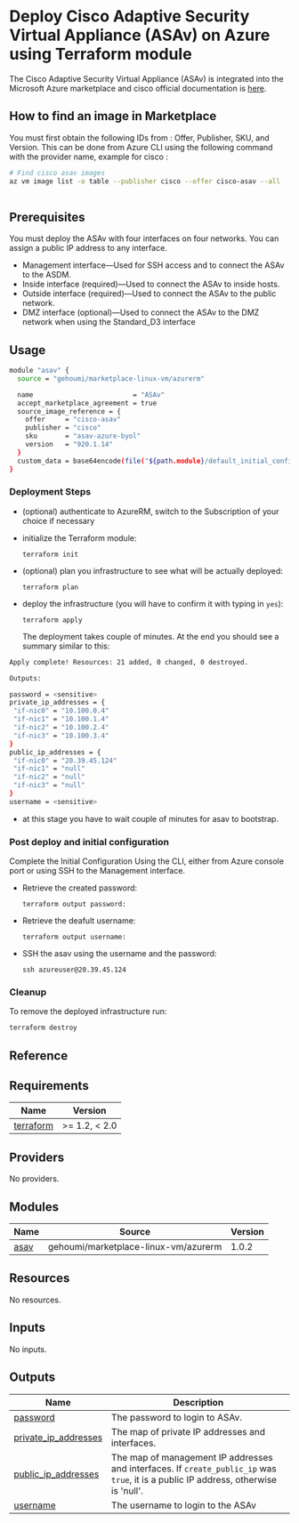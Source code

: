 # Deploy Cisco Adaptive Security Virtual Appliance (ASAv) on Azure using Terraform module

The Cisco Adaptive Security Virtual Appliance (ASAv) is integrated into the Microsoft Azure marketplace and cisco official documentation is [here](https://www.cisco.com/c/en/us/td/docs/security/asa/asa917/asav/getting-started/asav-917-gsg/asav_azure.html).


##  How to find an image in Marketplace

You must first obtain the following IDs from : Offer, Publisher, SKU, and Version. 
This can be done from Azure CLI using the following command with the provider name, example for cisco :

```bash
# Find cisco asav images
az vm image list -o table --publisher cisco --offer cisco-asav --all
  
```

## Prerequisites

You must deploy the ASAv with four interfaces on four networks. You can assign a public IP address to any interface.
- Management interface—Used for SSH access and to connect the ASAv to the ASDM.
- Inside interface (required)—Used to connect the ASAv to inside hosts.
- Outside interface (required)—Used to connect the ASAv to the public network.
- DMZ interface (optional)—Used to connect the ASAv to the DMZ network when using the Standard_D3 interface

## Usage

```bash
module "asav" {
  source = "gehoumi/marketplace-linux-vm/azurerm"

  name                         = "ASAv"
  accept_marketplace_agreement = true
  source_image_reference = {
    offer     = "cisco-asav"
    publisher = "cisco"
    sku       = "asav-azure-byol"
    version   = "920.1.14"
  }
  custom_data = base64encode(file("${path.module}/default_initial_config.tpl"))
}
```

### Deployment Steps

* (optional) authenticate to AzureRM, switch to the Subscription of your choice if necessary
* initialize the Terraform module:

      terraform init

* (optional) plan you infrastructure to see what will be actually deployed:

      terraform plan

* deploy the infrastructure (you will have to confirm it with typing in `yes`):

      terraform apply

  The deployment takes couple of minutes. At the end you should see a summary similar to this:

 ```bash
 Apply complete! Resources: 21 added, 0 changed, 0 destroyed.

Outputs:

password = <sensitive>
private_ip_addresses = {
  "if-nic0" = "10.100.0.4"
  "if-nic1" = "10.100.1.4"
  "if-nic2" = "10.100.2.4"
  "if-nic3" = "10.100.3.4"
}
public_ip_addresses = {
  "if-nic0" = "20.39.45.124"
  "if-nic1" = "null"
  "if-nic2" = "null"
  "if-nic3" = "null"
}
username = <sensitive>

 ```

* at this stage you have to wait couple of minutes for asav to bootstrap.

### Post deploy and initial configuration

Complete the Initial Configuration Using the CLI, either from Azure console port or using SSH to the Management interface. 

* Retrieve the created password:

      terraform output password:
    
* Retrieve the deafult username:

      terraform output username:


* SSH the asav using the username and the password:

      ssh azureuser@20.39.45.124


### Cleanup

To remove the deployed infrastructure run:

```sh
terraform destroy
```

## Reference
<!-- BEGINNING OF PRE-COMMIT-TERRAFORM DOCS HOOK -->
## Requirements

| Name | Version |
|------|---------|
| <a name="requirement_terraform"></a> [terraform](#requirement\_terraform) | >= 1.2, < 2.0 |

## Providers

No providers.

## Modules

| Name | Source | Version |
|------|--------|---------|
| <a name="module_asav"></a> [asav](#module\_asav) | gehoumi/marketplace-linux-vm/azurerm | 1.0.2 |

## Resources

No resources.

## Inputs

No inputs.

## Outputs

| Name | Description |
|------|-------------|
| <a name="output_password"></a> [password](#output\_password) | The password to login to ASAv. |
| <a name="output_private_ip_addresses"></a> [private\_ip\_addresses](#output\_private\_ip\_addresses) | The map of private IP addresses and interfaces. |
| <a name="output_public_ip_addresses"></a> [public\_ip\_addresses](#output\_public\_ip\_addresses) | The map of management IP addresses and interfaces. If `create_public_ip` was `true`, it is a public IP address, otherwise is 'null'. |
| <a name="output_username"></a> [username](#output\_username) | The username to login to the ASAv |
<!-- END OF PRE-COMMIT-TERRAFORM DOCS HOOK -->
